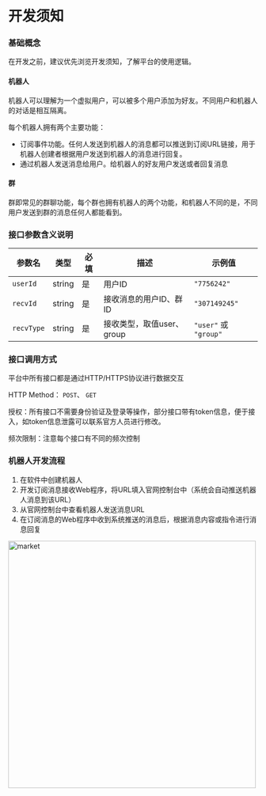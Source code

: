 # 开发须知

### 基础概念

在开发之前，建议优先浏览开发须知，了解平台的使用逻辑。

#### 机器人

机器人可以理解为一个虚拟用户，可以被多个用户添加为好友。不同用户和机器人的对话是相互隔离。 

每个机器人拥有两个主要功能：

-   订阅事件功能。任何人发送到机器人的消息都可以推送到订阅URL链接，用于机器人创建者根据用户发送到机器人的消息进行回复。
-   通过机器人发送消息给用户。给机器人的好友用户发送或者回复消息

#### 群 

群即常见的群聊功能，每个群也拥有机器人的两个功能，和机器人不同的是，不同用户发送到群的消息任何人都能看到。

### 接口参数含义说明

| 参数名     | 类型   | 必填 | 描述                      | 示例值                |
| ---------- | ------ | ---- | ------------------------- | --------------------- |
| `userId`   | string | 是   | 用户ID                    | `"7756242"`           |
| `recvId`   | string | 是   | 接收消息的用户ID、群ID    | `"307149245"`         |
| `recvType` | string | 是   | 接收类型，取值user、group | `"user"` 或 `"group"` |

### 接口调用方式

平台中所有接口都是通过HTTP/HTTPS协议进行数据交互

HTTP Method： `POST`、 `GET`

授权：所有接口不需要身份验证及登录等操作，部分接口带有token信息，便于接入，如token信息泄露可以联系官方人员进行修改。

频次限制：注意每个接口有不同的频次控制

### 机器人开发流程

1. 在软件中创建机器人
2. 开发订阅消息接收Web程序，将URL填入官网控制台中（系统会自动推送机器人消息到该URL）
3. 从官网控制台中查看机器人发送消息URL
4. 在订阅消息的Web程序中收到系统推送的消息后，根据消息内容或指令进行消息回复

<img src="https://i0.hdslb.com/bfs/openplatform/ba70647e3f0067e2ae2e4113b2154f986dbf9779.png" alt="market" referrerpolicy="no-referrer" width="500">